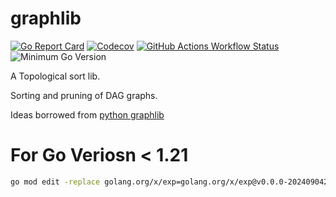 # graphlib
[![Go Report Card](https://goreportcard.com/badge/github.com/aio-arch/graphlib)](https://goreportcard.com/report/github.com/aio-arch/graphlib)
[![Codecov](https://img.shields.io/codecov/c/github/aio-arch/graphlib?style=flat-square&logo=codecov)](https://app.codecov.io/gh/aio-arch/graphlib)
[![GitHub Actions Workflow Status](https://img.shields.io/github/actions/workflow/status/aio-arch/graphlib/go.yml)](https://github.com/aio-arch/graphlib/actions)
![Minimum Go Version](https://img.shields.io/badge/go-%3E%3D1.20-30dff3?style=flat-square&logo=go)

A Topological sort lib.

Sorting and pruning of DAG graphs.

Ideas borrowed from [python graphlib](https://github.com/python/cpython/blob/3.14/Lib/graphlib.py)

# For Go Veriosn < 1.21
```bash
go mod edit -replace golang.org/x/exp=golang.org/x/exp@v0.0.0-20240904232852-e7e105dedf7e
```
